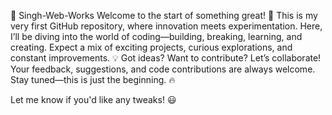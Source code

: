 🚀 Singh-Web-Works
Welcome to the start of something great! 🎉 This is my very first GitHub repository, where innovation meets experimentation. Here, I’ll be diving into the world of coding—building, breaking, learning, and creating. Expect a mix of exciting projects, curious explorations, and constant improvements.
💡 Got ideas? Want to contribute? Let’s collaborate! Your feedback, suggestions, and code contributions are always welcome.
Stay tuned—this is just the beginning. 🔥

Let me know if you'd like any tweaks! 😃



